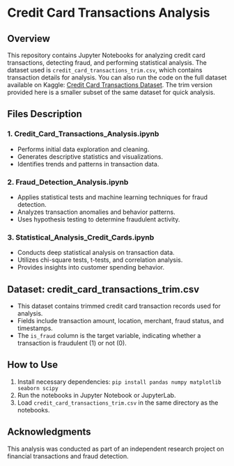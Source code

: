 # Credit Card Transactions Analysis

## Overview
This repository contains Jupyter Notebooks for analyzing credit card transactions, detecting fraud, and performing statistical analysis. The dataset used is `credit_card_transactions_trim.csv`, which contains transaction details for analysis. You can also run the code on the full dataset available on Kaggle: [Credit Card Transactions Dataset](https://www.kaggle.com/datasets/priyamchoksi/credit-card-transactions-dataset). The trim version provided here is a smaller subset of the same dataset for quick analysis.

## Files Description

### 1. Credit_Card_Transactions_Analysis.ipynb
- Performs initial data exploration and cleaning.
- Generates descriptive statistics and visualizations.
- Identifies trends and patterns in transaction data.

### 2. Fraud_Detection_Analysis.ipynb
- Applies statistical tests and machine learning techniques for fraud detection.
- Analyzes transaction anomalies and behavior patterns.
- Uses hypothesis testing to determine fraudulent activity.

### 3. Statistical_Analysis_Credit_Cards.ipynb
- Conducts deep statistical analysis on transaction data.
- Utilizes chi-square tests, t-tests, and correlation analysis.
- Provides insights into customer spending behavior.

## Dataset: credit_card_transactions_trim.csv
- This dataset contains trimmed credit card transaction records used for analysis.
- Fields include transaction amount, location, merchant, fraud status, and timestamps.
- The `is_fraud` column is the target variable, indicating whether a transaction is fraudulent (1) or not (0).

## How to Use
1. Install necessary dependencies: `pip install pandas numpy matplotlib seaborn scipy`
2. Run the notebooks in Jupyter Notebook or JupyterLab.
3. Load `credit_card_transactions_trim.csv` in the same directory as the notebooks.

## Acknowledgments
This analysis was conducted as part of an independent research project on financial transactions and fraud detection.
